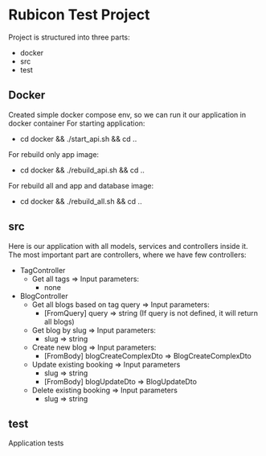 Rubicon Test Project
===========================

Project is structured into three parts:
* docker
* src
* test

## Docker

Created simple docker compose env, so we can run it our application in docker container
For starting application:
* cd docker && ./start_api.sh && cd ..

For rebuild only app image:
* cd docker && ./rebuild_api.sh && cd ..

For rebuild all and app and database image:
* cd docker && ./rebuild_all.sh && cd ..

## src

Here is our application with all models, services and controllers inside it. The most important part are controllers, where we have few controllers:
* TagController
    * Get all tags => Input parameters:
        * none
* BlogController
    * Get all blogs based on tag query => Input parameters:
        * [FromQuery] query => string (If query is not defined, it will return all blogs)
    * Get blog by slug => Input parameters:
        * slug => string
    * Create new blog => Input parameters:
        * [FromBody] blogCreateComplexDto => BlogCreateComplexDto
    * Update existing booking => Input parameters
        * slug => string
        * [FromBody] blogUpdateDto => BlogUpdateDto
    * Delete existing booking => Input parameters
        * slug => string

## test

Application tests